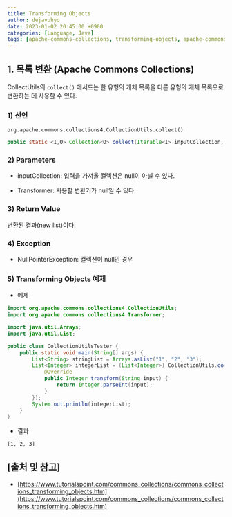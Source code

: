 ```yaml
---
title: Transforming Objects
author: dejavuhyo
date: 2023-01-02 20:45:00 +0900
categories: [Language, Java]
tags: [apache-commons-collections, transforming-objects, apache-commons, apache-collections, apache-interface, commons-interface]
---
```


## 1. 목록 변환 (Apache Commons Collections)
CollectUtils의 `collect()` 메서드는 한 유형의 개체 목록을 다른 유형의 개체 목록으로 변환하는 데 사용할 수 있다.

### 1) 선언
`org.apache.commons.collections4.CollectionUtils.collect()`

```java
public static <I,O> Collection<O> collect(Iterable<I> inputCollection, Transformer<? super I,? extends O> transformer)
```

### 2) Parameters

* inputCollection: 입력을 가져올 컬렉션은 null이 아닐 수 있다.

* Transformer: 사용할 변환기가 null일 수 있다.

### 3) Return Value
변환된 결과(new list)이다.

### 4) Exception

* NullPointerException: 컬렉션이 null인 경우

### 5) Transforming Objects 예제

* 예제

```java
import org.apache.commons.collections4.CollectionUtils;
import org.apache.commons.collections4.Transformer;

import java.util.Arrays;
import java.util.List;

public class CollectionUtilsTester {
    public static void main(String[] args) {
        List<String> stringList = Arrays.asList("1", "2", "3");
        List<Integer> integerList = (List<Integer>) CollectionUtils.collect(stringList, new Transformer<String, Integer>() {
            @Override
            public Integer transform(String input) {
                return Integer.parseInt(input);
            }
        });
        System.out.println(integerList);
    }
}
```

* 결과

```text
[1, 2, 3]
```

## [출처 및 참고]
* [https://www.tutorialspoint.com/commons_collections/commons_collections_transforming_objects.htm](https://www.tutorialspoint.com/commons_collections/commons_collections_transforming_objects.htm)
